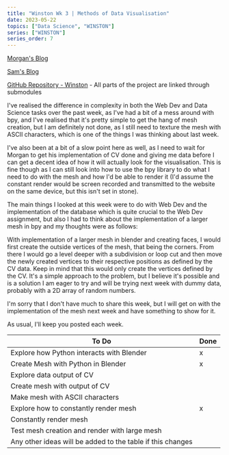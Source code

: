 ```yaml
---
title: "Winston Wk 3 | Methods of Data Visualisation"
date: 2023-05-22
topics: ["Data Science", "WINSTON"]
series: ["WINSTON"]
series_order: 7
---
```


[Morgan's Blog](https://Morgan-Potter.github.io)

[Sam's Blog](https://samsidebotham.com)

[GitHub Repository - Winston](https://github.com/joush007/WINSTON) - All parts of the project are linked through submodules

I've realised the difference in complexity in both the Web Dev and Data Science tasks over the past week, as I've had a bit of a mess around with bpy, and I've realised that it's pretty simple to get the hang of mesh creation, but I am definitely not done, as I still need to texture the mesh with ASCII characters, which is one of the things I was thinking about last week.

I've also been at a bit of a slow point here as well, as I need to wait for Morgan to get his implementation of CV done and giving me data before I can get a decent idea of how it will actually look for the visualisation. This is fine though as I can still look into how to use the bpy library to do what I need to do with the mesh and how I'd be able to render it (I'd assume the constant render would be screen recorded and transmitted to the website on the same device, but this isn't set in stone).

The main things I looked at this week were to do with Web Dev and the implementation of the database which is quite crucial to the Web Dev assignment, but also I had to think about the implementation of a larger mesh in bpy and my thoughts were as follows:

With implementation of a larger mesh in blender and creating faces, I would first create the outside vertices of the mesh, that being the corners. From there I would go a level deeper with a subdivision or loop cut and then move the newly created vertices to their respective positions as defined by the CV data. Keep in mind that this would only create the vertices defined by the CV. It's a simple approach to the problem, but I believe it's possible and is a solution I am eager to try and will be trying next week with dummy data, probably with a 2D array of random numbers.

I'm sorry that I don't have much to share this week, but I will get on with the implementation of the mesh next week and have something to show for it.

As usual, I'll keep you posted each week.

|To Do                                                     |Done|
|----------------------------------------------------------|----|
|Explore how Python interacts with Blender                 | x  |
|Create Mesh with Python in Blender                        | x  |
|Explore data output of CV                                 |    |
|Create mesh with output of CV                             |    |
|Make mesh with ASCII characters                           |    |
|Explore how to constantly render mesh                     | x  |
|Constantly render mesh                                    |    |
|Test mesh creation and render with large mesh             |    |
|Any other ideas will be added to the table if this changes|    |
